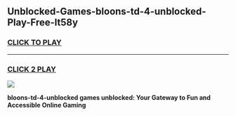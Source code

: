 
## Unblocked-Games-bloons-td-4-unblocked-Play-Free-lt58y
<h3>
<a href="https://premium76.site?title=bloons-td-4-unblocked&ref=23A">CLICK TO PLAY</a></h3>
<hr>

<h3>
<a href="https://premium76.site?title=bloons-td-4-unblocked&ref=23A">CLICK 2 PLAY</a>
  
</h3>

<a href="https://premium76.site?title=bloons-td-4-unblocked&ref=23A"><img src="https://clearcache.store/games.png"></a>


**bloons-td-4-unblocked games unblocked: Your Gateway to Fun and Accessible Online Gaming**
